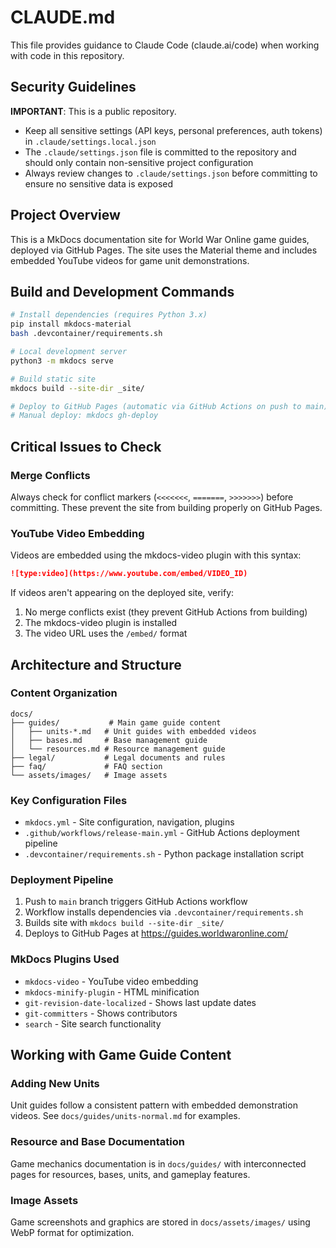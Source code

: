 # CLAUDE.md

This file provides guidance to Claude Code (claude.ai/code) when working with code in this repository.

## Security Guidelines

**IMPORTANT**: This is a public repository. 
- Keep all sensitive settings (API keys, personal preferences, auth tokens) in `.claude/settings.local.json`
- The `.claude/settings.json` file is committed to the repository and should only contain non-sensitive project configuration
- Always review changes to `.claude/settings.json` before committing to ensure no sensitive data is exposed

## Project Overview

This is a MkDocs documentation site for World War Online game guides, deployed via GitHub Pages. The site uses the Material theme and includes embedded YouTube videos for game unit demonstrations.

## Build and Development Commands

```bash
# Install dependencies (requires Python 3.x)
pip install mkdocs-material
bash .devcontainer/requirements.sh

# Local development server
python3 -m mkdocs serve

# Build static site
mkdocs build --site-dir _site/

# Deploy to GitHub Pages (automatic via GitHub Actions on push to main)
# Manual deploy: mkdocs gh-deploy
```

## Critical Issues to Check

### Merge Conflicts
Always check for conflict markers (`<<<<<<<`, `=======`, `>>>>>>>`) before committing. These prevent the site from building properly on GitHub Pages.

### YouTube Video Embedding
Videos are embedded using the mkdocs-video plugin with this syntax:
```markdown
![type:video](https://www.youtube.com/embed/VIDEO_ID)
```

If videos aren't appearing on the deployed site, verify:
1. No merge conflicts exist (they prevent GitHub Actions from building)
2. The mkdocs-video plugin is installed
3. The video URL uses the `/embed/` format

## Architecture and Structure

### Content Organization
```
docs/
├── guides/           # Main game guide content
│   ├── units-*.md   # Unit guides with embedded videos
│   ├── bases.md     # Base management guide
│   └── resources.md # Resource management guide
├── legal/           # Legal documents and rules
├── faq/             # FAQ section
└── assets/images/   # Image assets
```

### Key Configuration Files
- `mkdocs.yml` - Site configuration, navigation, plugins
- `.github/workflows/release-main.yml` - GitHub Actions deployment pipeline
- `.devcontainer/requirements.sh` - Python package installation script

### Deployment Pipeline
1. Push to `main` branch triggers GitHub Actions workflow
2. Workflow installs dependencies via `.devcontainer/requirements.sh`
3. Builds site with `mkdocs build --site-dir _site/`
4. Deploys to GitHub Pages at https://guides.worldwaronline.com/

### MkDocs Plugins Used
- `mkdocs-video` - YouTube video embedding
- `mkdocs-minify-plugin` - HTML minification
- `git-revision-date-localized` - Shows last update dates
- `git-committers` - Shows contributors
- `search` - Site search functionality

## Working with Game Guide Content

### Adding New Units
Unit guides follow a consistent pattern with embedded demonstration videos. See `docs/guides/units-normal.md` for examples.

### Resource and Base Documentation
Game mechanics documentation is in `docs/guides/` with interconnected pages for resources, bases, units, and gameplay features.

### Image Assets
Game screenshots and graphics are stored in `docs/assets/images/` using WebP format for optimization.